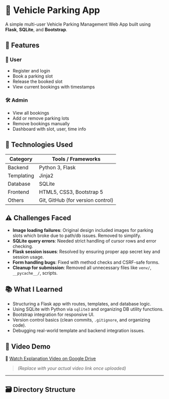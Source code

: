 # 🚗 Vehicle Parking App

A simple multi-user Vehicle Parking Management Web App built using **Flask**, **SQLite**, and **Bootstrap**.

## 📌 Features

### 👤 User
- Register and login
- Book a parking slot
- Release the booked slot
- View current bookings with timestamps

### 🛠️ Admin
- View all bookings
- Add or remove parking lots
- Remove bookings manually
- Dashboard with slot, user, time info

## 🧠 Technologies Used

| Category       | Tools / Frameworks         |
|----------------|-----------------------------|
| Backend        | Python 3, Flask             |
| Templating     | Jinja2                      |
| Database       | SQLite                      |
| Frontend       | HTML5, CSS3, Bootstrap 5    |
| Others         | Git, GitHub (for version control) |

## ⚠️ Challenges Faced

- **Image loading failures**: Original design included images for parking slots which broke due to path/db issues. Removed to simplify.
- **SQLite query errors**: Needed strict handling of cursor rows and error checking.
- **Flask session issues**: Resolved by ensuring proper app secret key and session usage.
- **Form handling bugs**: Fixed with method checks and CSRF-safe forms.
- **Cleanup for submission**: Removed all unnecessary files like `venv/`, `__pycache__/`, scripts.

## 📚 What I Learned

- Structuring a Flask app with routes, templates, and database logic.
- Using SQLite with Python via `sqlite3` and organizing DB utility functions.
- Bootstrap integration for responsive UI.
- Version control basics (clean commits, `.gitignore`, and organizing code).
- Debugging real-world template and backend integration issues.

## 🎥 Video Demo

📂 [Watch Explanation Video on Google Drive](https://drive.google.com/your-video-link)

> *(Replace with your actual video link once uploaded)*

---

## 🗃️ Directory Structure

